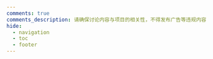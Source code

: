 ```yaml
---
comments: true
comments_description: 请确保讨论内容与项目的相关性，不得发布广告等违规内容
hide:
  - navigation
  - toc
  - footer
---
```

